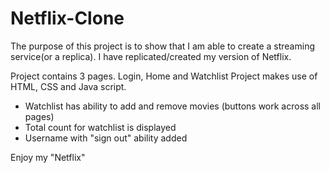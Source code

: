 # Netflix-Clone
The purpose of this project is to show that I am able to create a streaming service(or a replica).
I have replicated/created my version of Netflix.

Project contains 3 pages. Login, Home and Watchlist
Project makes use of HTML, CSS and Java script.
- Watchlist has ability to add and remove movies (buttons work across all pages)
- Total count for watchlist is displayed
- Username with "sign out" ability added
 
 Enjoy my "Netflix"
